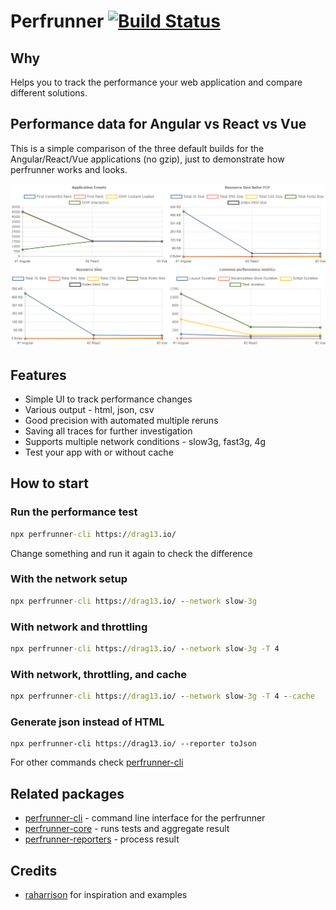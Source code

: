# Perfrunner [![Build Status](https://travis-ci.org/Drag13/perfrunner.svg?branch=master)](https://travis-ci.org/Drag13/perfrunner)

## Why

Helps you to track the performance your web application and compare different solutions.

## Performance data for Angular vs React vs Vue

This is a simple comparison of the three default builds for the Angular/React/Vue applications (no gzip), just to demonstrate how perfrunner works and looks.

![default-html-reporter-example-angular-react-vue.PNG](./packages/perfrunner-cli/docs/default-html-reporter-example-angular-react-vue.PNG)

## Features

* Simple UI to track performance changes
* Various output - html, json, csv
* Good precision with automated multiple reruns
* Saving all traces for further investigation
* Supports multiple network conditions - slow3g, fast3g, 4g
* Test your app with or without cache

## How to start

### Run the performance test

```cmd
npx perfrunner-cli https://drag13.io/
```

Change something and run it again to check the difference

### With the network setup

```cmd
npx perfrunner-cli https://drag13.io/ --network slow-3g
```

### With network and throttling

```cmd
npx perfrunner-cli https://drag13.io/ --network slow-3g -T 4
```

### With network, throttling, and cache

```cmd
npx perfrunner-cli https://drag13.io/ --network slow-3g -T 4 --cache
```

### Generate json instead of HTML

```
npx perfrunner-cli https://drag13.io/ --reporter toJson
```

For other commands check [perfrunner-cli](./packages/perfrunner-cli)

## Related packages

* [perfrunner-cli](./packages/perfrunner-cli) - command line interface for the perfrunner
* [perfrunner-core](./packages/perfrunner-core) - runs tests and aggregate result
* [perfrunner-reporters](./packages/perfrunner-reporters) - process result

## Credits

* [raharrison](https://github.com/raharrison) for inspiration and examples
